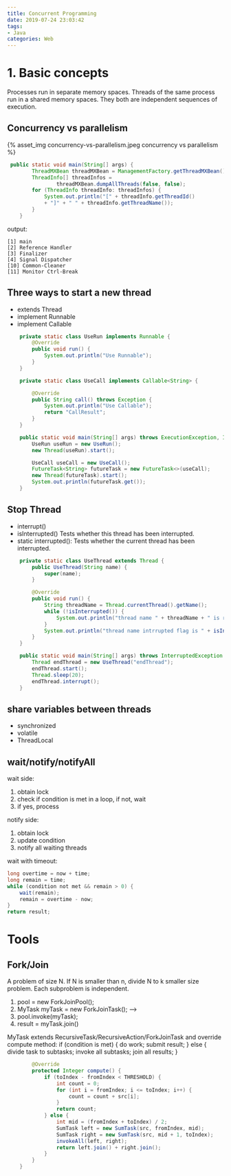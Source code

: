 ```yaml
---
title: Concurrent Programming
date: 2019-07-24 23:03:42
tags:
- Java
categories: Web
---
```


# 1. Basic concepts

Processes run in separate memory spaces. Threads of the same process run in a shared memory spaces. They both are independent sequences of execution.

## Concurrency vs parallelism

{% asset_img concurrency-vs-parallelism.jpeg concurrency vs parallelism %}

```java
 public static void main(String[] args) {
        ThreadMXBean threadMXBean = ManagementFactory.getThreadMXBean();
        ThreadInfo[] threadInfos =
                threadMXBean.dumpAllThreads(false, false);
        for (ThreadInfo threadInfo: threadInfos) {
            System.out.println("[" + threadInfo.getThreadId()
            + "]" + " " + threadInfo.getThreadName());
        }
    }
```
<!--more-->
output:
```
[1] main
[2] Reference Handler
[3] Finalizer
[4] Signal Dispatcher
[10] Common-Cleaner
[11] Monitor Ctrl-Break
```

## Three ways to start a new thread
* extends Thread
* implement Runnable
* implement Callable

```java
    private static class UseRun implements Runnable {
        @Override
        public void run() {
            System.out.println("Use Runnable");
        }
    }

    private static class UseCall implements Callable<String> {

        @Override
        public String call() throws Exception {
            System.out.println("Use Callable");
            return "CallResult";
        }
    }

    public static void main(String[] args) throws ExecutionException, InterruptedException {
        UseRun useRun = new UseRun();
        new Thread(useRun).start();

        UseCall useCall = new UseCall();
        FutureTask<String> futureTask = new FutureTask<>(useCall);
        new Thread(futureTask).start();
        System.out.println(futureTask.get());
    }
```

## Stop Thread
* interrupt()
* isInterrupted()
Tests whether this thread has been interrupted.
* static interrupted(): Tests whether the current thread has been interrupted.

```java
    private static class UseThread extends Thread {
        public UseThread(String name) {
            super(name);
        }

        @Override
        public void run() {
            String threadName = Thread.currentThread().getName();
            while (!isInterrupted()) {
                System.out.println("thread name " + threadName + " is running");
            }
            System.out.println("thread name intrrupted flag is " + isInterrupted());
        }
    }

    public static void main(String[] args) throws InterruptedException {
        Thread endThread = new UseThread("endThread");
        endThread.start();
        Thread.sleep(20);
        endThread.interrupt();
    }
```

## share variables between threads

* synchronized
* volatile
* ThreadLocal

## wait/notify/notifyAll

wait side:
1) obtain lock
2) check if condition is met in a loop, if not, wait
3) if yes, process

notify side:
1) obtain lock
2) update condition
3) notify all waiting threads

wait with timeout:
```java
long overtime = now + time;
long remain = time;
while (condition not met && remain > 0) {
    wait(remain);
    remain = overtime - now;
}
return result;
```

# Tools

## Fork/Join

A problem of size N. If N is smaller than n, divide N to k smaller size problem. Each subproblem is independent.

1) pool = new ForkJoinPool();
2) MyTask myTask = new ForkJoinTask(); --> 
3) pool.invoke(myTask);
4) result = myTask.join()

MyTask extends RecursiveTask/RecursiveAction/ForkJoinTask and override compute method:
if (condition is met) {
    do work;
    submit result;
} else {
    divide task to subtasks;
    invoke all subtasks;
    join all results;
}

```java
        @Override
        protected Integer compute() {
            if (toIndex - fromIndex < THRESHOLD) {
                int count = 0;
                for (int i = fromIndex; i <= toIndex; i++) {
                    count = count + src[i];
                }
                return count;
            } else {
                int mid = (fromIndex + toIndex) / 2;
                SumTask left = new SumTask(src, fromIndex, mid);
                SumTask right = new SumTask(src, mid + 1, toIndex);
                invokeAll(left, right);
                return left.join() + right.join();
            }
        }
    }
```